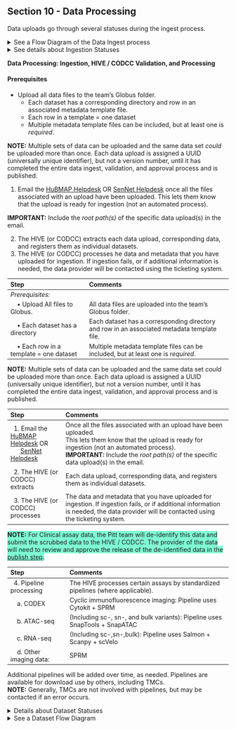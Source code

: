 ## Section 10 - Data Processing

Data uploads go through several statuses during the ingest process.

<details>
<summary>See a Flow Diagram of the Data Ingest process </summary>
  
#### Data Upload Flow Diagram 
![flow diagram](DataUploadFlow.png)

</details>
  
<details>
<summary>See details about Ingestion Statuses </summary>

### Ingestion Statuses 
These statuses display in the ingestion portal as a data set is processed.

**New** - Data upload registered, Globus upload directory created. Data provider has uploaded data. After HIVE (or CODCC) validation, status changes to <em>Submitted</em> when the data provider hits the submit button on the upload. <strong>Prerequisite:</strong> Local validation of data by provider prior to data upload.

**Processing** - The data upload is being processed and is not editable. A transient state (between other states) while automated processes act on the upload.

 **Valid** - Every data upload is reorganized into data sets. This is a semi-automated process. If the data upload is valid, data curation can kick off this process.

**Submitted** - Data upload submitted for validation and processing by the HIVE or CODCC. The data upload can be automatically or manually ingested. Status changes to _Processing_ when data curation presses the “Validate” button. 
 
**Reorganized** - Data curation hits the “Reorganize” button to kick off automated processing that generates the data sets. The status of the upload changes to _Reorganized_ when this completes.

**Invalid** - The data upload did not pass HIVE (or CODCC) validation or a failure occurred during processing. Someone from the HIVE (or CODCC) will contact the data submitter to address this status.

**Error** - An (unspecified) error occurred during HIVE or CODCC processing.

<br>

| Status | Explanation / Comments |
|:---------------------|:----------------------------------------------------|
| **New** | Data upload registered; Globus upload directory created.  Data provider has uploaded data. After HIVE (or CODCC) validation, status changes to <em>Submitted </em>when the data provider hits the submit button on the upload. <strong>Prerequisite: </strong>Local validation of data by provider prior to data upload.|
| **Processing** |The data upload is being processed and is not editable. A transient state (between other states) while automated processes act on the upload.|
| **Valid** | Every data upload is reorganized into data sets. This is a semi-automated process. If the data upload is valid, data curation can kick off this process.|
| **Submitted** | Data upload submitted for validation and processing by the HIVE or CODCC. The data upload can be automatically or manually ingested. Status changes to _Processing_ when data curation presses the “Validate” button. |
| **Reorganized** | Data curation hits the “Reorganize” button to kick off automated processing that generates the data sets. The status of the upload changes to _Reorganized_ when this completes.|
| **Invalid** | The data upload did not pass HIVE (or CODCC) validation or a failure occurred during processing. Someone from the HIVE (or CODCC) will contact the data submitter to address this status. |
| **Error** | An (unspecified) error occurred during HIVE or CODCC processing. |
</details>

**Data Processing: Ingestion, HIVE / CODCC Validation, and Processing**

#### Prerequisites

  - Upload all data files to the team’s Globus folder.
      - Each dataset has a corresponding directory and row in an associated metadata template file.
      - Each row in a template = one dataset
      - Multiple metadata template files can be included, but at least one is _required_. 

**NOTE:** Multiple sets of data can be uploaded and the same data set _could_ be uploaded more than once. Each data upload is assigned a UUID (universally unique identifier), but not a version number, until it has completed the entire data ingest, validation, and approval process and is published.

  1. Email the <a href="mailto:help@hubmapconsortium.org">HuBMAP Helpdesk</a> OR <a href="mailto:help@sennetconsortium.org">SenNet Helpdesk</a> once all the files associated with an upload have been uploaded. This lets them know that the upload is ready for ingestion (not an automated process).

 **IMPORTANT:** Include the _root path(s)_ of the specific data upload(s) in the email. 
 
  2. The HIVE (or CODCC) extracts each data upload, corresponding data, and registers them as individual datasets.
  3. The HIVE (or CODCC) processes he data and metadata that you have uploaded for ingestion. If ingestion fails, or if additional information is needed, the data provider will be contacted using the ticketing system.

| Step | Comments |
|:---------------------|:----------------------------------------------------|
|_Prerequisites:_ | |
|&nbsp; &nbsp; • Upload All files to Globus. | All data files are uploaded into the team’s Globus folder. |
|&nbsp; &nbsp; • Each dataset has a directory | Each dataset has a corresponding directory and row in an associated metadata template file.|
|&nbsp; &nbsp; • Each row in a template = one dataset | Multiple metadata template files can be included, but at least one is _required_. |

**NOTE:** Multiple sets of data can be uploaded and the same data set _could_ be uploaded more than once. Each data upload is assigned a UUID (universally unique identifier), but not a version number, until it has completed the entire data ingest, validation, and approval process and is published.

| Step | Comments |
|:---------------------|:----------------------------------------------------|
|&nbsp; 1. Email the <a href="mailto:help@hubmapconsortium.org">HuBMAP Helpdesk</a> OR <br> &nbsp; &nbsp; &nbsp; <a href="mailto:help@sennetconsortium.org">SenNet Helpdesk</a> | Once all the files associated with an upload have been uploaded. <br> This lets them know that the upload is ready for ingestion (not an automated process). <br> **IMPORTANT:** Include the _root path(s)_ of the specific data upload(s) in the email. |
|&nbsp; 2. The HIVE (or CODCC) extracts | Each data upload, corresponding data, and registers them as individual datasets. |
|&nbsp; 3. The HIVE (or CODCC) processes | The data and metadata that you have uploaded for ingestion. If ingestion fails, or if additional information is needed, the data provider will be contacted using the ticketing system.|

<span style="background-color: aquamarine"> **NOTE:** For Clinical assay data, the Pitt team will de-identify this data and submit the scrubbed data to the HIVE / CODCC. The provider of the data will need to review and approve the release of the de-identified data in the <a href="#publication">publish step</a>.</span>

| Step | Comments |
|:---------------------|:----------------------------------------------------|
|&nbsp; 4. Pipeline processing | The HIVE processes certain assays by standardized pipelines (where applicable). |
|&nbsp; &nbsp; a. CODEX | Cyclic immunofluorescence imaging: Pipeline uses Cytokit + SPRM | 
|&nbsp; &nbsp; b. ATAC-seq | (Including sc-, sn-, and bulk variants): Pipeline uses SnapTools + SnapATAC |
|&nbsp; &nbsp; c. RNA-seq | (Including sc-,sn-,bulk): Pipeline uses Salmon + Scanpy + scVelo |
|&nbsp; &nbsp; d. Other imaging data: | SPRM |

Additional pipelines will be added over time, as needed. Pipelines are available for download use by others, including TMCs. <br> **NOTE:** Generally, TMCs are not involved with pipelines, but may be contacted if an error occurs.

<details>
<summary>Details about Dataset Statuses </summary>

### Dataset Statuses 

These statuses apply to datasets created from a data upload. Once a data upload has been reorganized into datasets, each dataset passes through the system, ideally progressing from New to QA to Approved.

| Status | Explanation / Comments |
|:---------------------|:----------------------------------------------------|
| **New** | Data upload reorganized, broken into datasets, and status set to _New_. Data curation kicks off automated processes. If successful, status changes to _QA_. If these processes fail, the status changes to _Invalid_..|
| **QA** | Dataset is ready for pipeline processing OR for Provider approval (if no pipeline processing is needed). Status changes to _Processing_ when data curation presses the “Validate” button.|
| **Processing** |The data upload is being processed and is not editable. A transient state (between other states) while automated processes act on the upload.|
| **Approved** | Dataset approved by provider and any pipeline processing completed without errors. Dataset is ready for publication.|
| **Abandoned** | Dataset will not be further processed or published. There is no plan to advance this dataset. **NOTE:** At any point the data provider can elect to abandon the dataset.|
| **Invalid** | **ONLY PRIMARY DATASETS** Information is missing or incorrect in the dataset. Someone from the HIVE (or CODCC) will contact the data provider to address this status. |
| **Error** |**ONLY DERIVED DATASETS** Error(s) occurred during pipeline processing. Someone from the HIVE (or CODCC) will contact the data provider to address this status. |
</details>

<details>
<summary>See a Dataset Flow Diagram </summary>
  
#### Dataset Flow Diagram 

![flow diagram](DatasetFlow.png)

</details>
